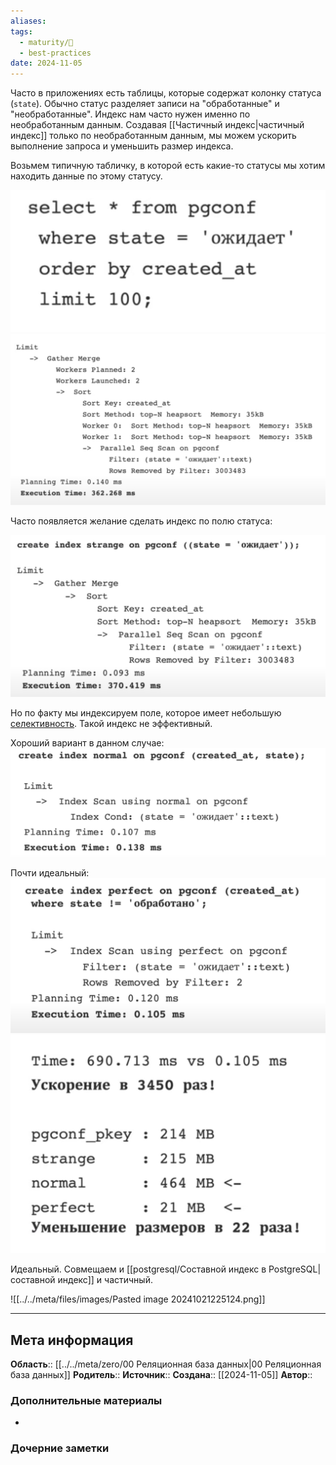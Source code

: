 ```yaml
---
aliases: 
tags:
  - maturity/🌱
  - best-practices
date: 2024-11-05
---
```

Часто в приложениях есть таблицы, которые содержат колонку статуса (`state`). Обычно статус разделяет записи на "обработанные" и "необработанные". Индекс нам часто нужен именно по необработанным данным. Создавая [[Частичный индекс|частичный индекс]] только по необработанным данным, мы можем ускорить выполнение запроса и уменьшить размер индекса.

Возьмем типичную табличку, в которой есть какие-то статусы мы хотим находить данные по этому статусу.

![300](../../meta/files/images/Pasted%20image%2020240331095959.png)
![600](../../meta/files/images/Pasted%20image%2020240331100144.png)

Часто появляется желание сделать индекс по полю статуса:

![600](../../meta/files/images/Снимок%20экрана%202024-03-31%20в%2010.07.02.png)

Но по факту мы индексируем поле, которое имеет небольшую [селективность](../../dev/database/Селективность%20колонки.md). Такой индекс не эффективный.

Хороший вариант в данном случае:
![600](../../meta/files/images/Снимок%20экрана%202024-03-31%20в%2010.13.39.png)

Почти идеальный:
![600](../../meta/files/images/Снимок%20экрана%202024-03-31%20в%2010.15.06.png)
![500](../../meta/files/images/Pasted%20image%2020240331101612.png)

Идеальный. Совмещаем и [[postgresql/Составной индекс в PostgreSQL|составной индекс]] и частичный.

![[../../meta/files/images/Pasted image 20241021225124.png]]

***
## Мета информация
**Область**:: [[../../meta/zero/00 Реляционная база данных|00 Реляционная база данных]]
**Родитель**:: 
**Источник**:: 
**Создана**:: [[2024-11-05]]
**Автор**:: 
### Дополнительные материалы
- 

### Дочерние заметки
<!-- QueryToSerialize: LIST FROM [[]] WHERE contains(Родитель, this.file.link) or contains(parents, this.file.link) -->

